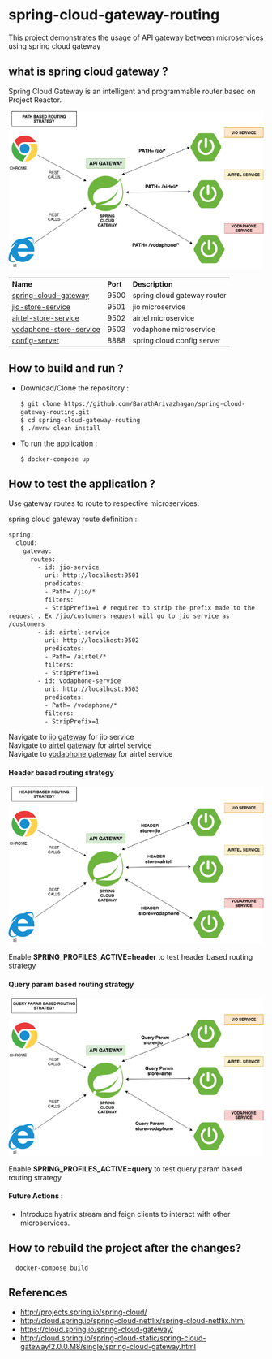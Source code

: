 # spring-cloud-gateway-routing
This project demonstrates the usage of API gateway between microservices using spring cloud gateway


## what is spring cloud gateway ?

<p>Spring Cloud Gateway is an intelligent and programmable router based on Project Reactor.</p>


![spring cloud gateway](images/spring_cloud_gateway.png)


<table>


 <tr>
    <th style="text-align:left">Name</th>
    <th style="text-align:left">Port</th> 
    <th style="text-align:left">Description</th>
  </tr>
  <tr>
    <td><a href="https://github.com/BarathArivazhagan/spring-cloud-gateway-routing/tree/master/spring-cloud-gateway"> spring-cloud-gateway</a></td>
    <td>9500</td>
    <td>spring cloud gateway router</td>
  </tr>
  <tr>
    <td><a href="https://github.com/BarathArivazhagan/spring-cloud-gateway-routing/tree/master/jio-store-service">jio-store-service</a></td>
    <td>9501</td>
    <td>jio microservice</td>
  </tr>
  <tr>
    <td><a href="https://github.com/BarathArivazhagan/spring-cloud-gateway-routing/tree/master/airtel-store-service">airtel-store-service</a></td>
    <td>9502</td>
    <td>airtel microservice</td>
  </tr>
  <tr>
    <td><a href="https://github.com/BarathArivazhagan/spring-cloud-gateway-routing/tree/master/vodaphone-store-service">vodaphone-store-service</a></td>
    <td>9503</td>
    <td>vodaphone microservice</td>
  </tr>
   <tr>
    <td><a href="https://github.com/BarathArivazhagan/spring-cloud-gateway-routing/tree/master/config-server">config-server</a></td>
    <td>8888</td>
    <td>spring cloud config server </td>
  </tr>
  
</table>


## How to build and run ?

 * Download/Clone the repository : 
   
   ```
   $ git clone https://github.com/BarathArivazhagan/spring-cloud-gateway-routing.git
   $ cd spring-cloud-gateway-routing
   $ ./mvnw clean install
   ```

 * To run the application :

	  ```
	 $ docker-compose up
	  ```

## How to test the application ? 

Use gateway routes to route to respective microservices. 

spring cloud gateway route definition : 

```
spring:
  cloud:
    gateway:
      routes:
        - id: jio-service
          uri: http://localhost:9501
          predicates:
          - Path= /jio/*
          filters:
          - StripPrefix=1 # required to strip the prefix made to the request . Ex /jio/customers request will go to jio service as /customers 
        - id: airtel-service
          uri: http://localhost:9502
          predicates:
          - Path= /airtel/*
          filters:
          - StripPrefix=1
        - id: vodaphone-service
          uri: http://localhost:9503
          predicates:
          - Path= /vodaphone/*
          filters:
          - StripPrefix=1
```
<div>
	  <span>Navigate to <a href="http://localhost:9500/jio/customers">jio gateway</a>  for jio service </span><br>
        <span>Navigate to <a href="http://localhost:9500/airtel/customers">airtel gateway</a> for airtel service </span><br>
        <span>Navigate to <a href="http://localhost:9500/vodaphone/customers">vodaphone gateway</a> for airtel service </span>
</div>


#### Header based routing strategy 

![spring cloud gateway](images/spring_cloud_gateway_header.png)

Enable <b>SPRING_PROFILES_ACTIVE=header</b> to test header based routing strategy


#### Query param based routing strategy

![spring cloud gateway](images/spring_cloud_gateway_param.png)

Enable <b>SPRING_PROFILES_ACTIVE=query</b> to test query param based routing strategy


#### Future Actions : 

* Introduce hystrix stream and feign clients to interact with other microservices.



## How to rebuild the project after the changes? 

```
  docker-compose build
```



## References 

* http://projects.spring.io/spring-cloud/
* http://cloud.spring.io/spring-cloud-netflix/spring-cloud-netflix.html
* https://cloud.spring.io/spring-cloud-gateway/
* http://cloud.spring.io/spring-cloud-static/spring-cloud-gateway/2.0.0.M8/single/spring-cloud-gateway.html

